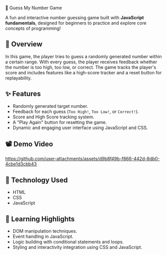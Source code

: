 🎲 Guess My Number Game  

A fun and interactive number guessing game built with **JavaScript fundamentals**, designed for beginners to practice and explore core concepts of programming!  

## 📜 Overview  
In this game, the player tries to guess a randomly generated number within a certain range. With every guess, the player receives feedback whether the number is too high, too low, or correct. The game tracks the player's score and includes features like a high-score tracker and a reset button for replayability.  

## ✨ Features  
- Randomly generated target number.  
- Feedback for each guess (`Too High!`, `Too Low!`, or `Correct!`).  
- Score and High Score tracking system.  
- A "Play Again" button for resetting the game.  
- Dynamic and engaging user interface using JavaScript and CSS.  

## 📽️ Demo Video  
 

https://github.com/user-attachments/assets/d9b8f49b-f866-442d-8db0-4cbe1d3cbb43


## 🚀 Technology Used  
- HTML  
- CSS  
- JavaScript  

## 📖 Learning Highlights  
- DOM manipulation techniques.  
- Event handling in JavaScript.  
- Logic building with conditional statements and loops.  
- Styling and interactivity integration using CSS and JavaScript.  

 

